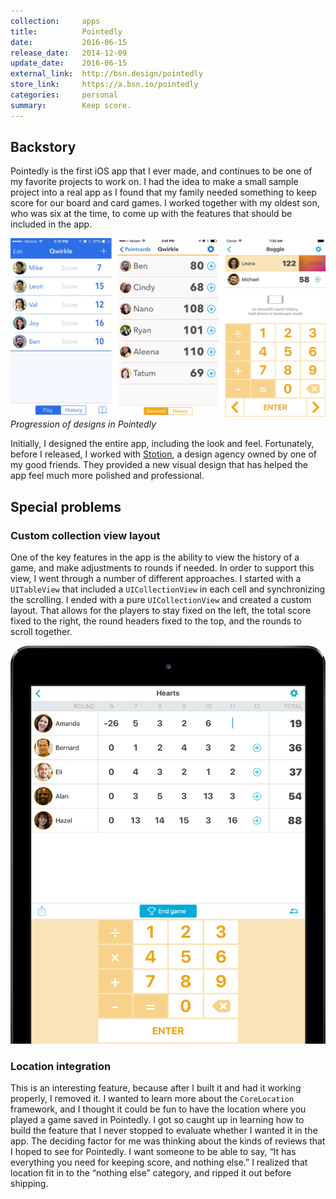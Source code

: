 ```yaml
---
collection:     apps
title:          Pointedly
date:           2016-06-15
release_date:   2014-12-09
update_date:    2016-06-15
external_link:  http://bsn.design/pointedly
store_link:     https://a.bsn.io/pointedly
categories:     personal
summary:        Keep score.
---
```


## Backstory
Pointedly is the first iOS app that I ever made, and continues to be one of my favorite projects to work on. I had the idea to make a small sample project into a real app as I found that my family needed something to keep score for our board and card games. I worked together with my oldest son, who was six at the time, to come up with the features that should be included in the app.

![Pointedly designs](/images/apps/pointedly/Pointedly-design-progression.png)
_Progression of designs in Pointedly_

Initially, I designed the entire app, including the look and feel. Fortunately, before I released, I worked with [Stotion](http://stotion.com), a design agency owned by one of my good friends. They provided a new visual design that has helped the app feel much more polished and professional.


## Special problems

### Custom collection view layout
One of the key features in the app is the ability to view the history of a game, and make adjustments to rounds if needed. In order to support this view, I went through a number of different approaches. I started with a `UITableView` that included a `UICollectionView` in each cell and synchronizing the scrolling. I ended with a pure `UICollectionView` and created a custom layout. That allows for the players to stay fixed on the left, the total score fixed to the right, the round headers fixed to the top, and the rounds to scroll together.

![Pointedly history view](/images/apps/pointedly/pointedly-history-view.png)

### Location integration
This is an interesting feature, because after I built it and had it working properly, I removed it. I wanted to learn more about the `CoreLocation` framework, and I thought it could be fun to have the location where you played a game saved in Pointedly. I got so caught up in learning how to build the feature that I never stopped to evaluate whether I wanted it in the app. The deciding factor for me was thinking about the kinds of reviews that I hoped to see for Pointedly. I want someone to be able to say, “It has everything you need for keeping score, and nothing else.” I realized that location fit in to the “nothing else” category, and ripped it out before shipping.
